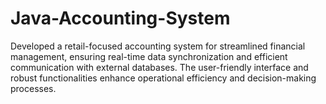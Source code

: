 # Java-Accounting-System
Developed a retail-focused accounting system for streamlined financial management, ensuring real-time data
synchronization and efficient communication with external databases. The user-friendly interface and robust
functionalities enhance operational efficiency and decision-making processes.
